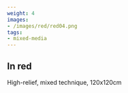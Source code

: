 ```yaml
---
weight: 4
images:
- /images/red/red04.png
tags:
- mixed-media
---
```


## In red

High-relief, mixed technique, 120x120cm
